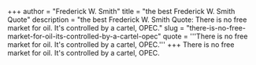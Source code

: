 +++
author = "Frederick W. Smith"
title = "the best Frederick W. Smith Quote"
description = "the best Frederick W. Smith Quote: There is no free market for oil. It's controlled by a cartel, OPEC."
slug = "there-is-no-free-market-for-oil-its-controlled-by-a-cartel-opec"
quote = '''There is no free market for oil. It's controlled by a cartel, OPEC.'''
+++
There is no free market for oil. It's controlled by a cartel, OPEC.
